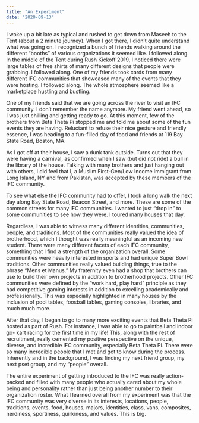```yaml
---
title: "An Experiment"
date: "2020-09-13"
---
```


I woke up a bit late as typical and rushed to get down from Maseeh to the Tent (about a 2 minute journey). When I got there, I didn’t quite understand what was going on. I recognized a bunch of friends walking around the different “booths” of various organizations it seemed like. I followed along. In the middle of the Tent during Rush Kickoff 2019, I noticed there were large tables of free shirts of many different designs that people were grabbing. I followed along. One of my friends took cards from many different IFC communities that showcased many of the events that they were hosting. I followed along. The whole atmosphere seemed like a marketplace hustling and bustling. 

One of my friends said that we are going across the river to visit an IFC community. I don’t remember the name anymore. My friend went ahead, so I was just chilling and getting ready to go. At this moment, few of the brothers from Beta Theta Pi stopped me and told me about some of the fun events they are having. Reluctant to refuse their nice gesture and friendly essence,  I was heading to a fun-filled day of food and friends at 119 Bay State Road, Boston, MA. 

As I got off at their house, I saw a dunk tank outside. Turns out that they were having a carnival, as confirmed when I saw (but did not ride) a bull in the library of the house. Talking with many brothers and just hanging out with others, I did feel that I, a Muslim First-Gen/Low Income immigrant from Long Island, NY and from Pakistan, was accepted by these members of the IFC community.

To see what else the IFC community had to offer, I took a long walk the next day along Bay State Road, Beacon Street, and more. These are some of the common streets for many IFC communities. I wanted to just “drop in” to some communities to see how they were. I toured many houses that day. 

Regardless, I was able to witness many different identities, communities, people, and traditions. Most of the communities really valued the idea of brotherhood, which I thought was really meaningful as an incoming new student. There were many different facets of each IFC community, something that I find a strength of the organization overall. Some communities were heavily interested in sports and had unique Super Bowl traditions. Other communities really valued building things, true to the phrase “Mens et Manus.” My fraternity even had a shop that brothers can use to build their own projects in addition to brotherhood projects. Other IFC communities were defined by the “work hard, play hard” principle as they had competitive gaming interests in addition to excelling academically and professionally. This was especially highlighted in many houses by the inclusion of pool tables, foosball tables, gaming consoles, libraries, and much much more. 

After that day, I began to go to many more exciting events that Beta Theta Pi hosted as part of Rush. For instance, I was able to go to paintball and indoor go- kart racing for the first time in my life! This, along with the rest of recruitment,  really cemented my positive perspective on the unique, diverse, and incredible IFC community, especially Beta Theta Pi. There were so many incredible people that I met and got to know during the process. Inherently and in the background, I was finding my next friend group, my next pset group, and my “people” overall.

The entire experiment of getting introduced to the IFC was really action-packed and filled with many people who actually cared about my whole being and personality rather than just being another number to their organization roster. What I learned overall from my experiment was that the IFC community was very diverse in its interests, locations, people, traditions, events, food, houses, majors, identities, class, vans, composites, nerdiness, sportiness, quirkiness, and values. This is big. 

